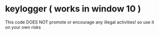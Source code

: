 # keylogger ( works in window 10 )
This code DOES NOT promote or encourage any illegal activities! so use it on your own risks
